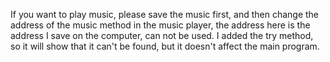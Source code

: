 If you want to play music, please save the music first, and then change the address of the music method in the music player, the address here is the address I save on the computer, can not be used. I added the try method, so it will show that it can't be found, but it doesn't affect the main program.
